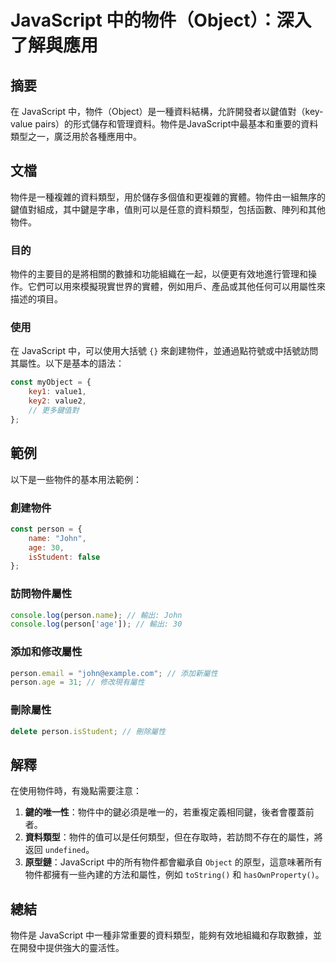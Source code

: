 <!--
Meta Description: # JavaScript 中的物件（Object）：深入了解與應用 ## 摘要 在 JavaScript 中，物件（Object）是一種資料結構，允許開發者以鍵值對（key-value pairs）的形式儲存和管理資料。物件是JavaScript中最基本和重要的資料類型之一，廣泛用於各種應用中。 #...
Meta Keywords: javascript, person, object, john, age
-->

# JavaScript 中的物件（Object）：深入了解與應用

## 摘要
在 JavaScript 中，物件（Object）是一種資料結構，允許開發者以鍵值對（key-value pairs）的形式儲存和管理資料。物件是JavaScript中最基本和重要的資料類型之一，廣泛用於各種應用中。

## 文檔
物件是一種複雜的資料類型，用於儲存多個值和更複雜的實體。物件由一組無序的鍵值對組成，其中鍵是字串，值則可以是任意的資料類型，包括函數、陣列和其他物件。

### 目的
物件的主要目的是將相關的數據和功能組織在一起，以便更有效地進行管理和操作。它們可以用來模擬現實世界的實體，例如用戶、產品或其他任何可以用屬性來描述的項目。

### 使用
在 JavaScript 中，可以使用大括號 `{}` 來創建物件，並通過點符號或中括號訪問其屬性。以下是基本的語法：

```javascript
const myObject = {
    key1: value1,
    key2: value2,
    // 更多鍵值對
};
```

## 範例
以下是一些物件的基本用法範例：

### 創建物件
```javascript
const person = {
    name: "John",
    age: 30,
    isStudent: false
};
```

### 訪問物件屬性
```javascript
console.log(person.name); // 輸出: John
console.log(person['age']); // 輸出: 30
```

### 添加和修改屬性
```javascript
person.email = "john@example.com"; // 添加新屬性
person.age = 31; // 修改現有屬性
```

### 刪除屬性
```javascript
delete person.isStudent; // 刪除屬性
```

## 解釋
在使用物件時，有幾點需要注意：

1. **鍵的唯一性**：物件中的鍵必須是唯一的，若重複定義相同鍵，後者會覆蓋前者。
2. **資料類型**：物件的值可以是任何類型，但在存取時，若訪問不存在的屬性，將返回 `undefined`。
3. **原型鏈**：JavaScript 中的所有物件都會繼承自 `Object` 的原型，這意味著所有物件都擁有一些內建的方法和屬性，例如 `toString()` 和 `hasOwnProperty()`。

## 總結
物件是 JavaScript 中一種非常重要的資料類型，能夠有效地組織和存取數據，並在開發中提供強大的靈活性。